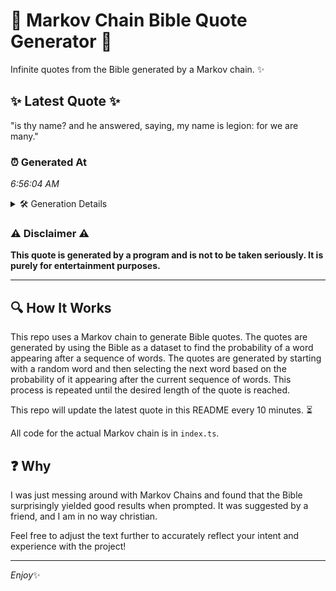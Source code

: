# 📖 Markov Chain Bible Quote Generator 📖

Infinite quotes from the Bible generated by a Markov chain. ✨

## ✨ Latest Quote ✨
"is thy name? and he answered, saying, my name is legion: for we are many."

### ⏰ Generated At
*6:56:04 AM*

<details>
    <summary>🛠️ Generation Details</summary>
    <p>
        <strong>🌱 Seed:</strong> is<br>
        <strong>🔄 Iterations:</strong> 14<br>
        <strong>📜 Context History:</strong><br>[ is ]: thy<br>[ is, thy ]: name?<br>[ is, thy, name? ]: and<br>[ is, thy, name?, and ]: he<br>[ is, thy, name?, and, he ]: answered,<br>[ is, thy, name?, and, he, answered, ]: saying,<br>[ thy, name?, and, he, answered,, saying, ]: my<br>[ name?, and, he, answered,, saying,, my ]: name<br>[ and, he, answered,, saying,, my, name ]: is<br>[ he, answered,, saying,, my, name, is ]: legion:<br>[ answered,, saying,, my, name, is, legion: ]: for<br>[ saying,, my, name, is, legion:, for ]: we<br>[ my, name, is, legion:, for, we ]: are<br>[ name, is, legion:, for, we, are ]: many.<br>
    </p>
</details>

### ⚠️ Disclaimer ⚠️
**This quote is generated by a program and is not to be taken seriously. It is purely for entertainment purposes.**

---

## 🔍 How It Works

This repo uses a Markov chain to generate Bible quotes. The quotes are generated by using the Bible as a dataset to find the probability of a word appearing after a sequence of words. The quotes are generated by starting with a random word and then selecting the next word based on the probability of it appearing after the current sequence of words. This process is repeated until the desired length of the quote is reached.

This repo will update the latest quote in this README every 10 minutes. ⏳

All code for the actual Markov chain is in `index.ts`.

## ❓ Why

I was just messing around with Markov Chains and found that the Bible surprisingly yielded good results when prompted. 
It was suggested by a friend, and I am in no way christian.

Feel free to adjust the text further to accurately reflect your intent and experience with the project!

---

*Enjoy*✨
